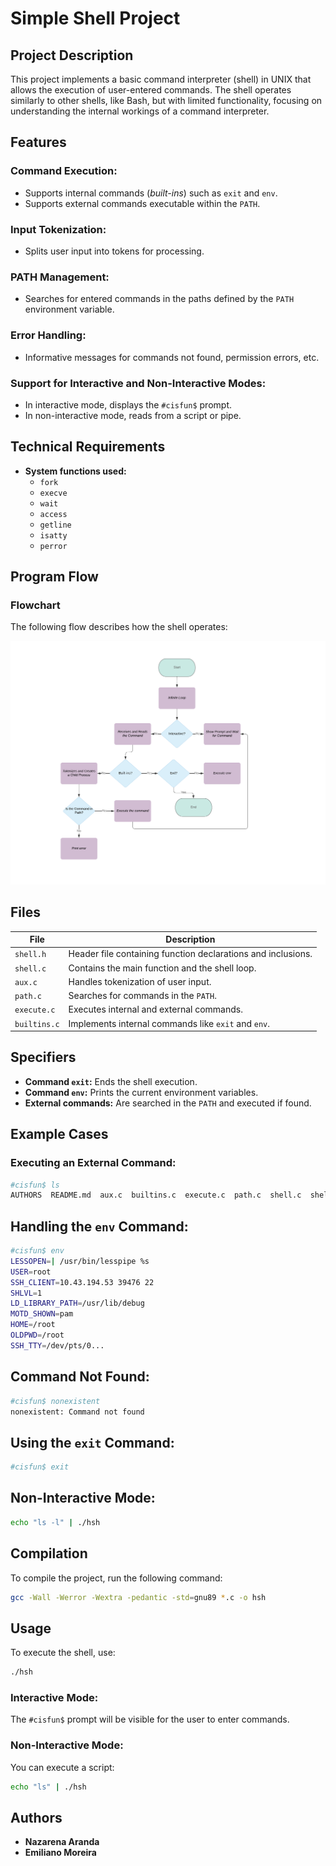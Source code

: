 # Simple Shell Project

## Project Description

This project implements a basic command interpreter (shell) in UNIX that allows the execution of user-entered commands. The shell operates similarly to other shells, like Bash, but with limited functionality, focusing on understanding the internal workings of a command interpreter.

## Features

### Command Execution:

- Supports internal commands (*built-ins*) such as `exit` and `env`.
- Supports external commands executable within the `PATH`.

### Input Tokenization:

- Splits user input into tokens for processing.

### PATH Management:

- Searches for entered commands in the paths defined by the `PATH` environment variable.

### Error Handling:

- Informative messages for commands not found, permission errors, etc.

### Support for Interactive and Non-Interactive Modes:

- In interactive mode, displays the `#cisfun$` prompt.
- In non-interactive mode, reads from a script or pipe.

## Technical Requirements

- **System functions used:**
  - `fork`
  - `execve`
  - `wait`
  - `access`
  - `getline`
  - `isatty`
  - `perror`

## Program Flow

### Flowchart

The following flow describes how the shell operates:

![Flowchart](https://github.com/nazarena-aranda/Images/blob/main/Flowchart.png?raw=true)

## Files

| File         | Description                                                                    |
| ------------ | ------------------------------------------------------------------------------ |
| `shell.h`    | Header file containing function declarations and inclusions.                   |
| `shell.c`    | Contains the main function and the shell loop.                                 |
| `aux.c`      | Handles tokenization of user input.                                            |
| `path.c`     | Searches for commands in the `PATH`.                                           |
| `execute.c`  | Executes internal and external commands.                                       |
| `builtins.c` | Implements internal commands like `exit` and `env`.                            |

## Specifiers

- **Command `exit`:** Ends the shell execution.
- **Command `env`:** Prints the current environment variables.
- **External commands:** Are searched in the `PATH` and executed if found.

## Example Cases

### Executing an External Command:

```bash
#cisfun$ ls
AUTHORS  README.md  aux.c  builtins.c  execute.c  path.c  shell.c  shell.h
```

## Handling the `env` Command:

```bash
#cisfun$ env
LESSOPEN=| /usr/bin/lesspipe %s
USER=root
SSH_CLIENT=10.43.194.53 39476 22
SHLVL=1
LD_LIBRARY_PATH=/usr/lib/debug
MOTD_SHOWN=pam
HOME=/root
OLDPWD=/root
SSH_TTY=/dev/pts/0...
```

## Command Not Found:

```bash
#cisfun$ nonexistent
nonexistent: Command not found
```

## Using the `exit` Command:

```bash
#cisfun$ exit
```

## Non-Interactive Mode:

```bash
echo "ls -l" | ./hsh
```

## Compilation

To compile the project, run the following command:

```bash
gcc -Wall -Werror -Wextra -pedantic -std=gnu89 *.c -o hsh
```

## Usage

To execute the shell, use:

```bash
./hsh
```

### Interactive Mode:

The `#cisfun$` prompt will be visible for the user to enter commands.

### Non-Interactive Mode:

You can execute a script:

```bash
echo "ls" | ./hsh
```

## Authors

- **Nazarena Aranda**
- **Emiliano Moreira**
